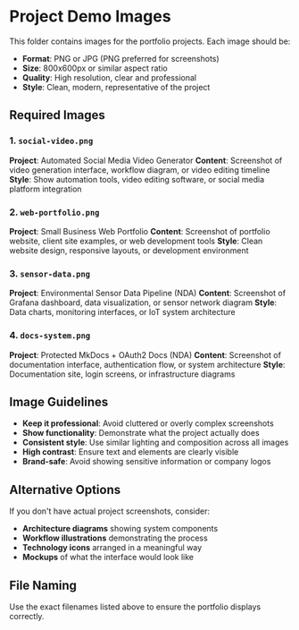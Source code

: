 # Project Demo Images

This folder contains images for the portfolio projects. Each image should be:

- **Format**: PNG or JPG (PNG preferred for screenshots)
- **Size**: 800x600px or similar aspect ratio
- **Quality**: High resolution, clear and professional
- **Style**: Clean, modern, representative of the project

## Required Images

### 1. `social-video.png`
**Project**: Automated Social Media Video Generator
**Content**: Screenshot of video generation interface, workflow diagram, or video editing timeline
**Style**: Show automation tools, video editing software, or social media platform integration

### 2. `web-portfolio.png`
**Project**: Small Business Web Portfolio
**Content**: Screenshot of portfolio website, client site examples, or web development tools
**Style**: Clean website design, responsive layouts, or development environment

### 3. `sensor-data.png`
**Project**: Environmental Sensor Data Pipeline (NDA)
**Content**: Screenshot of Grafana dashboard, data visualization, or sensor network diagram
**Style**: Data charts, monitoring interfaces, or IoT system architecture

### 4. `docs-system.png`
**Project**: Protected MkDocs + OAuth2 Docs (NDA)
**Content**: Screenshot of documentation interface, authentication flow, or system architecture
**Style**: Documentation site, login screens, or infrastructure diagrams

## Image Guidelines

- **Keep it professional**: Avoid cluttered or overly complex screenshots
- **Show functionality**: Demonstrate what the project actually does
- **Consistent style**: Use similar lighting and composition across all images
- **High contrast**: Ensure text and elements are clearly visible
- **Brand-safe**: Avoid showing sensitive information or company logos

## Alternative Options

If you don't have actual project screenshots, consider:
- **Architecture diagrams** showing system components
- **Workflow illustrations** demonstrating the process
- **Technology icons** arranged in a meaningful way
- **Mockups** of what the interface would look like

## File Naming

Use the exact filenames listed above to ensure the portfolio displays correctly.
